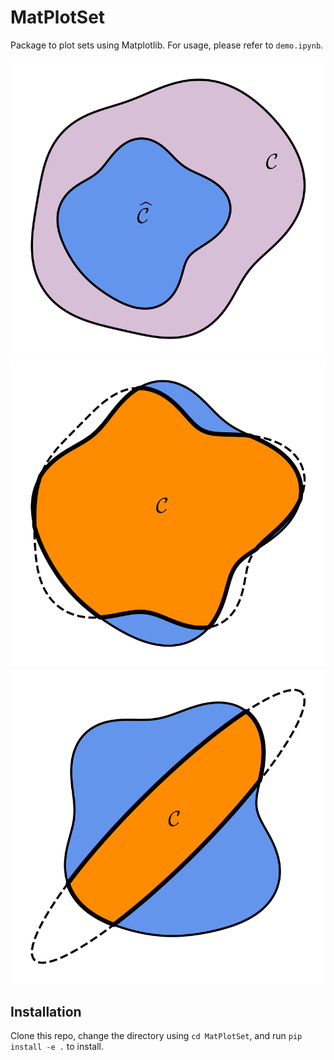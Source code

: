 # MatPlotSet

Package to plot sets using Matplotlib. For usage, please refer to `demo.ipynb`.

![alt text](imgs/demo.png)
![alt text](imgs/demo_intersect_shapes.png)
![alt text](imgs/demo_intersect_rotate.png)

## Installation

Clone this repo, change the directory using `cd MatPlotSet`, and run `pip install -e .` to install.